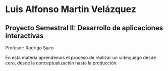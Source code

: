 # Luis Alfonso Martin Velázquez

## Proyecto Semestral II: Desarrollo de aplicaciones interactivas

Profesor: Rodrigo Saco

En esta materia aprendemos el proceso de realizar un videojuego desde cero, desde la conceptualización hasta la producción.